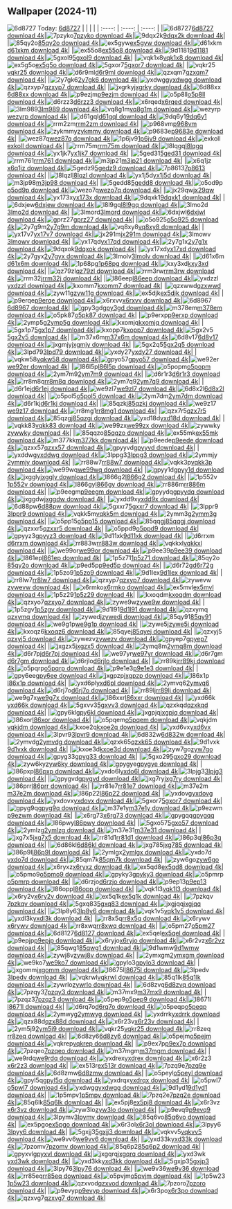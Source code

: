 ## Wallpaper (2024-11)
![6d8727](https://w.wallhaven.cc/full/6d/wallhaven-6d8727.jpg) Today: [6d8727](https://th.wallhaven.cc/small/6d/6d8727.jpg)
|      |      |      |
| :----: | :----: | :----: |
|![6d8727](https://th.wallhaven.cc/small/6d/6d8727.jpg)[6d8727 download 4k](https://wallhaven.cc/w/6d8727)|![7pzyko](https://th.wallhaven.cc/small/7p/7pzyko.jpg)[7pzyko download 4k](https://wallhaven.cc/w/7pzyko)|![9dqx2k](https://th.wallhaven.cc/small/9d/9dqx2k.jpg)[9dqx2k download 4k](https://wallhaven.cc/w/9dqx2k)|
|![85qy2o](https://th.wallhaven.cc/small/85/85qy2o.jpg)[85qy2o download 4k](https://wallhaven.cc/w/85qy2o)|![ex5gyw](https://th.wallhaven.cc/small/ex/ex5gyw.jpg)[ex5gyw download 4k](https://wallhaven.cc/w/ex5gyw)|![d61xkm](https://th.wallhaven.cc/small/d6/d61xkm.jpg)[d61xkm download 4k](https://wallhaven.cc/w/d61xkm)|
|![ex55o8](https://th.wallhaven.cc/small/ex/ex55o8.jpg)[ex55o8 download 4k](https://wallhaven.cc/w/ex55o8)|![9d1181](https://th.wallhaven.cc/small/9d/9d1181.jpg)[9d1181 download 4k](https://wallhaven.cc/w/9d1181)|![5gxol9](https://th.wallhaven.cc/small/5g/5gxol9.jpg)[5gxol9 download 4k](https://wallhaven.cc/w/5gxol9)|
|![vqk1x8](https://th.wallhaven.cc/small/vq/vqk1x8.jpg)[vqk1x8 download 4k](https://wallhaven.cc/w/vqk1x8)|![ex5g5o](https://th.wallhaven.cc/small/ex/ex5g5o.jpg)[ex5g5o download 4k](https://wallhaven.cc/w/ex5g5o)|![5gxor7](https://th.wallhaven.cc/small/5g/5gxor7.jpg)[5gxor7 download 4k](https://wallhaven.cc/w/5gxor7)|
|![vqkr25](https://th.wallhaven.cc/small/vq/vqkr25.jpg)[vqkr25 download 4k](https://wallhaven.cc/w/vqkr25)|![d6r9ml](https://th.wallhaven.cc/small/d6/d6r9ml.jpg)[d6r9ml download 4k](https://wallhaven.cc/w/d6r9ml)|![qzxqm7](https://th.wallhaven.cc/small/qz/qzxqm7.jpg)[qzxqm7 download 4k](https://wallhaven.cc/w/qzxqm7)|
|![2y7gk6](https://th.wallhaven.cc/small/2y/2y7gk6.jpg)[2y7gk6 download 4k](https://wallhaven.cc/w/2y7gk6)|![yxdwgg](https://th.wallhaven.cc/small/yx/yxdwgg.jpg)[yxdwgg download 4k](https://wallhaven.cc/w/yxdwgg)|![qzxyp7](https://th.wallhaven.cc/small/qz/qzxyp7.jpg)[qzxyp7 download 4k](https://wallhaven.cc/w/qzxyp7)|
|![jxgrky](https://th.wallhaven.cc/small/jx/jxgrky.jpg)[jxgrky download 4k](https://wallhaven.cc/w/jxgrky)|![6d88xx](https://th.wallhaven.cc/small/6d/6d88xx.jpg)[6d88xx download 4k](https://wallhaven.cc/w/6d88xx)|![p9ezjm](https://th.wallhaven.cc/small/p9/p9ezjm.jpg)[p9ezjm download 4k](https://wallhaven.cc/w/p9ezjm)|
|![o5p8ll](https://th.wallhaven.cc/small/o5/o5p8ll.jpg)[o5p8ll download 4k](https://wallhaven.cc/w/o5p8ll)|![d6rzz3](https://th.wallhaven.cc/small/d6/d6rzz3.jpg)[d6rzz3 download 4k](https://wallhaven.cc/w/d6rzz3)|![x6rqed](https://th.wallhaven.cc/small/x6/x6rqed.jpg)[x6rqed download 4k](https://wallhaven.cc/w/x6rqed)|
|![3lm989](https://th.wallhaven.cc/small/3l/3lm989.jpg)[3lm989 download 4k](https://wallhaven.cc/w/3lm989)|![vq8g1m](https://th.wallhaven.cc/small/vq/vq8g1m.jpg)[vq8g1m download 4k](https://wallhaven.cc/w/vq8g1m)|![wezyrp](https://th.wallhaven.cc/small/we/wezyrp.jpg)[wezyrp download 4k](https://wallhaven.cc/w/wezyrp)|
|![d61gql](https://th.wallhaven.cc/small/d6/d61gql.jpg)[d61gql download 4k](https://wallhaven.cc/w/d61gql)|![9dq6y1](https://th.wallhaven.cc/small/9d/9dq6y1.jpg)[9dq6y1 download 4k](https://wallhaven.cc/w/9dq6y1)|![rrm2zm](https://th.wallhaven.cc/small/rr/rrm2zm.jpg)[rrm2zm download 4k](https://wallhaven.cc/w/rrm2zm)|
|![p968vm](https://th.wallhaven.cc/small/p9/p968vm.jpg)[p968vm download 4k](https://wallhaven.cc/w/p968vm)|![zykmmy](https://th.wallhaven.cc/small/zy/zykmmy.jpg)[zykmmy download 4k](https://wallhaven.cc/w/zykmmy)|![p9683e](https://th.wallhaven.cc/small/p9/p9683e.jpg)[p9683e download 4k](https://wallhaven.cc/w/p9683e)|
|![wez87q](https://th.wallhaven.cc/small/we/wez87q.jpg)[wez87q download 4k](https://wallhaven.cc/w/wez87q)|![1p6jv9](https://th.wallhaven.cc/small/1p/1p6jv9.jpg)[1p6jv9 download 4k](https://wallhaven.cc/w/1p6jv9)|![exkoll](https://th.wallhaven.cc/small/ex/exkoll.jpg)[exkoll download 4k](https://wallhaven.cc/w/exkoll)|
|![rrm75m](https://th.wallhaven.cc/small/rr/rrm75m.jpg)[rrm75m download 4k](https://wallhaven.cc/w/rrm75m)|![l8lqgq](https://th.wallhaven.cc/small/l8/l8lqgq.jpg)[l8lqgq download 4k](https://wallhaven.cc/w/l8lqgq)|![yx1jk7](https://th.wallhaven.cc/small/yx/yx1jk7.jpg)[yx1jk7 download 4k](https://wallhaven.cc/w/yx1jk7)|
|![5ged31](https://th.wallhaven.cc/small/5g/5ged31.jpg)[5ged31 download 4k](https://wallhaven.cc/w/5ged31)|![rrm761](https://th.wallhaven.cc/small/rr/rrm761.jpg)[rrm761 download 4k](https://wallhaven.cc/w/rrm761)|![m3jp21](https://th.wallhaven.cc/small/m3/m3jp21.jpg)[m3jp21 download 4k](https://wallhaven.cc/w/m3jp21)|
|![x6q1jz](https://th.wallhaven.cc/small/x6/x6q1jz.jpg)[x6q1jz download 4k](https://wallhaven.cc/w/x6q1jz)|![5gedz9](https://th.wallhaven.cc/small/5g/5gedz9.jpg)[5gedz9 download 4k](https://wallhaven.cc/w/5gedz9)|![7p8613](https://th.wallhaven.cc/small/7p/7p8613.jpg)[7p8613 download 4k](https://wallhaven.cc/w/7p8613)|
|![l8lqzl](https://th.wallhaven.cc/small/l8/l8lqzl.jpg)[l8lqzl download 4k](https://wallhaven.cc/w/l8lqzl)|![yx1j5d](https://th.wallhaven.cc/small/yx/yx1j5d.jpg)[yx1j5d download 4k](https://wallhaven.cc/w/yx1j5d)|![m3jp98](https://th.wallhaven.cc/small/m3/m3jp98.jpg)[m3jp98 download 4k](https://wallhaven.cc/w/m3jp98)|
|![5gedd8](https://th.wallhaven.cc/small/5g/5gedd8.jpg)[5gedd8 download 4k](https://wallhaven.cc/w/5gedd8)|![o5od9p](https://th.wallhaven.cc/small/o5/o5od9p.jpg)[o5od9p download 4k](https://wallhaven.cc/w/o5od9p)|![wezo7q](https://th.wallhaven.cc/small/we/wezo7q.jpg)[wezo7q download 4k](https://wallhaven.cc/w/wezo7q)|
|![jx29qw](https://th.wallhaven.cc/small/jx/jx29qw.jpg)[jx29qw download 4k](https://wallhaven.cc/w/jx29qw)|![yx173x](https://th.wallhaven.cc/small/yx/yx173x.jpg)[yx173x download 4k](https://wallhaven.cc/w/yx173x)|![9dqxk1](https://th.wallhaven.cc/small/9d/9dqxk1.jpg)[9dqxk1 download 4k](https://wallhaven.cc/w/9dqxk1)|
|![6dxjew](https://th.wallhaven.cc/small/6d/6dxjew.jpg)[6dxjew download 4k](https://wallhaven.cc/w/6dxjew)|![l8l9gq](https://th.wallhaven.cc/small/l8/l8l9gq.jpg)[l8l9gq download 4k](https://wallhaven.cc/w/l8l9gq)|![3lmo2d](https://th.wallhaven.cc/small/3l/3lmo2d.jpg)[3lmo2d download 4k](https://wallhaven.cc/w/3lmo2d)|
|![3lmord](https://th.wallhaven.cc/small/3l/3lmord.jpg)[3lmord download 4k](https://wallhaven.cc/w/3lmord)|![6dxjwl](https://th.wallhaven.cc/small/6d/6dxjwl.jpg)[6dxjwl download 4k](https://wallhaven.cc/w/6dxjwl)|![gprz27](https://th.wallhaven.cc/small/gp/gprz27.jpg)[gprz27 download 4k](https://wallhaven.cc/w/gprz27)|
|![o5o925](https://th.wallhaven.cc/small/o5/o5o925.jpg)[o5o925 download 4k](https://wallhaven.cc/w/o5o925)|![2y7g9m](https://th.wallhaven.cc/small/2y/2y7g9m.jpg)[2y7g9m download 4k](https://wallhaven.cc/w/2y7g9m)|![vq8xy8](https://th.wallhaven.cc/small/vq/vq8xy8.jpg)[vq8xy8 download 4k](https://wallhaven.cc/w/vq8xy8)|
|![yx17v7](https://th.wallhaven.cc/small/yx/yx17v7.jpg)[yx17v7 download 4k](https://wallhaven.cc/w/yx17v7)|![jx291m](https://th.wallhaven.cc/small/jx/jx291m.jpg)[jx291m download 4k](https://wallhaven.cc/w/jx291m)|![3lmowv](https://th.wallhaven.cc/small/3l/3lmowv.jpg)[3lmowv download 4k](https://wallhaven.cc/w/3lmowv)|
|![yx17qd](https://th.wallhaven.cc/small/yx/yx17qd.jpg)[yx17qd download 4k](https://wallhaven.cc/w/yx17qd)|![2y7g1x](https://th.wallhaven.cc/small/2y/2y7g1x.jpg)[2y7g1x download 4k](https://wallhaven.cc/w/2y7g1x)|![9dqxok](https://th.wallhaven.cc/small/9d/9dqxok.jpg)[9dqxok download 4k](https://wallhaven.cc/w/9dqxok)|
|![yx17xd](https://th.wallhaven.cc/small/yx/yx17xd.jpg)[yx17xd download 4k](https://wallhaven.cc/w/yx17xd)|![2y7gyx](https://th.wallhaven.cc/small/2y/2y7gyx.jpg)[2y7gyx download 4k](https://wallhaven.cc/w/2y7gyx)|![3lmolv](https://th.wallhaven.cc/small/3l/3lmolv.jpg)[3lmolv download 4k](https://wallhaven.cc/w/3lmolv)|
|![d61x6m](https://th.wallhaven.cc/small/d6/d61x6m.jpg)[d61x6m download 4k](https://wallhaven.cc/w/d61x6m)|![1p68pg](https://th.wallhaven.cc/small/1p/1p68pg.jpg)[1p68pg download 4k](https://wallhaven.cc/w/1p68pg)|![kxy3xd](https://th.wallhaven.cc/small/kx/kxy3xd.jpg)[kxy3xd download 4k](https://wallhaven.cc/w/kxy3xd)|
|![qz79zl](https://th.wallhaven.cc/small/qz/qz79zl.jpg)[qz79zl download 4k](https://wallhaven.cc/w/qz79zl)|![rrm3rw](https://th.wallhaven.cc/small/rr/rrm3rw.jpg)[rrm3rw download 4k](https://wallhaven.cc/w/rrm3rw)|![rrm32j](https://th.wallhaven.cc/small/rr/rrm32j.jpg)[rrm32j download 4k](https://wallhaven.cc/w/rrm32j)|
|![l86eep](https://th.wallhaven.cc/small/l8/l86eep.jpg)[l86eep download 4k](https://wallhaven.cc/w/l86eep)|![yxdzzl](https://th.wallhaven.cc/small/yx/yxdzzl.jpg)[yxdzzl download 4k](https://wallhaven.cc/w/yxdzzl)|![kxomm7](https://th.wallhaven.cc/small/kx/kxomm7.jpg)[kxomm7 download 4k](https://wallhaven.cc/w/kxomm7)|
|![qzxwwd](https://th.wallhaven.cc/small/qz/qzxwwd.jpg)[qzxwwd download 4k](https://wallhaven.cc/w/qzxwwd)|![zyw11g](https://th.wallhaven.cc/small/zy/zyw11g.jpg)[zyw11g download 4k](https://wallhaven.cc/w/zyw11g)|![ex5djk](https://th.wallhaven.cc/small/ex/ex5djk.jpg)[ex5djk download 4k](https://wallhaven.cc/w/ex5djk)|
|![p9erqe](https://th.wallhaven.cc/small/p9/p9erqe.jpg)[p9erqe download 4k](https://wallhaven.cc/w/p9erqe)|![x6rxvv](https://th.wallhaven.cc/small/x6/x6rxvv.jpg)[x6rxvv download 4k](https://wallhaven.cc/w/x6rxvv)|![6d8967](https://th.wallhaven.cc/small/6d/6d8967.jpg)[6d8967 download 4k](https://wallhaven.cc/w/6d8967)|
|![gpy3gd](https://th.wallhaven.cc/small/gp/gpy3gd.jpg)[gpy3gd download 4k](https://wallhaven.cc/w/gpy3gd)|![m378em](https://th.wallhaven.cc/small/m3/m378em.jpg)[m378em download 4k](https://wallhaven.cc/w/m378em)|![o5pk87](https://th.wallhaven.cc/small/o5/o5pk87.jpg)[o5pk87 download 4k](https://wallhaven.cc/w/o5pk87)|
|![p9erxp](https://th.wallhaven.cc/small/p9/p9erxp.jpg)[p9erxp download 4k](https://wallhaven.cc/w/p9erxp)|![2ymp5g](https://th.wallhaven.cc/small/2y/2ymp5g.jpg)[2ymp5g download 4k](https://wallhaven.cc/w/2ymp5g)|![kxomjq](https://th.wallhaven.cc/small/kx/kxomjq.jpg)[kxomjq download 4k](https://wallhaven.cc/w/kxomjq)|
|![5gx1p7](https://th.wallhaven.cc/small/5g/5gx1p7.jpg)[5gx1p7 download 4k](https://wallhaven.cc/w/5gx1p7)|![kxopp7](https://th.wallhaven.cc/small/kx/kxopp7.jpg)[kxopp7 download 4k](https://wallhaven.cc/w/kxopp7)|![5gx2v5](https://th.wallhaven.cc/small/5g/5gx2v5.jpg)[5gx2v5 download 4k](https://wallhaven.cc/w/5gx2v5)|
|![m37x6m](https://th.wallhaven.cc/small/m3/m37x6m.jpg)[m37x6m download 4k](https://wallhaven.cc/w/m37x6m)|![6d8v17](https://th.wallhaven.cc/small/6d/6d8v17.jpg)[6d8v17 download 4k](https://wallhaven.cc/w/6d8v17)|![jxgmjy](https://th.wallhaven.cc/small/jx/jxgmjy.jpg)[jxgmjy download 4k](https://wallhaven.cc/w/jxgmjy)|
|![5gx2q5](https://th.wallhaven.cc/small/5g/5gx2q5.jpg)[5gx2q5 download 4k](https://wallhaven.cc/w/5gx2q5)|![3lpd79](https://th.wallhaven.cc/small/3l/3lpd79.jpg)[3lpd79 download 4k](https://wallhaven.cc/w/3lpd79)|![yxdy27](https://th.wallhaven.cc/small/yx/yxdy27.jpg)[yxdy27 download 4k](https://wallhaven.cc/w/yxdy27)|
|![vqkw58](https://th.wallhaven.cc/small/vq/vqkw58.jpg)[vqkw58 download 4k](https://wallhaven.cc/w/vqkw58)|![gpyo57](https://th.wallhaven.cc/small/gp/gpyo57.jpg)[gpyo57 download 4k](https://wallhaven.cc/w/gpyo57)|![we92er](https://th.wallhaven.cc/small/we/we92er.jpg)[we92er download 4k](https://wallhaven.cc/w/we92er)|
|![l86l5p](https://th.wallhaven.cc/small/l8/l86l5p.jpg)[l86l5p download 4k](https://wallhaven.cc/w/l86l5p)|![o5popm](https://th.wallhaven.cc/small/o5/o5popm.jpg)[o5popm download 4k](https://wallhaven.cc/w/o5popm)|![2ym7m9](https://th.wallhaven.cc/small/2y/2ym7m9.jpg)[2ym7m9 download 4k](https://wallhaven.cc/w/2ym7m9)|
|![d6r1r3](https://th.wallhaven.cc/small/d6/d6r1r3.jpg)[d6r1r3 download 4k](https://wallhaven.cc/w/d6r1r3)|![rr8m8q](https://th.wallhaven.cc/small/rr/rr8m8q.jpg)[rr8m8q download 4k](https://wallhaven.cc/w/rr8m8q)|![2ym7q9](https://th.wallhaven.cc/small/2y/2ym7q9.jpg)[2ym7q9 download 4k](https://wallhaven.cc/w/2ym7q9)|
|![d6r1ej](https://th.wallhaven.cc/small/d6/d6r1ej.jpg)[d6r1ej download 4k](https://wallhaven.cc/w/d6r1ej)|![we9zl7](https://th.wallhaven.cc/small/we/we9zl7.jpg)[we9zl7 download 4k](https://wallhaven.cc/w/we9zl7)|![6d8x2l](https://th.wallhaven.cc/small/6d/6d8x2l.jpg)[6d8x2l download 4k](https://wallhaven.cc/w/6d8x2l)|
|![o5pol5](https://th.wallhaven.cc/small/o5/o5pol5.jpg)[o5pol5 download 4k](https://wallhaven.cc/w/o5pol5)|![2ym7dm](https://th.wallhaven.cc/small/2y/2ym7dm.jpg)[2ym7dm download 4k](https://wallhaven.cc/w/2ym7dm)|![d6r1kj](https://th.wallhaven.cc/small/d6/d6r1kj.jpg)[d6r1kj download 4k](https://wallhaven.cc/w/d6r1kj)|
|![85qzkj](https://th.wallhaven.cc/small/85/85qzkj.jpg)[85qzkj download 4k](https://wallhaven.cc/w/85qzkj)|![we9z17](https://th.wallhaven.cc/small/we/we9z17.jpg)[we9z17 download 4k](https://wallhaven.cc/w/we9z17)|![rr8mg1](https://th.wallhaven.cc/small/rr/rr8mg1.jpg)[rr8mg1 download 4k](https://wallhaven.cc/w/rr8mg1)|
|![qzx7r5](https://th.wallhaven.cc/small/qz/qzx7r5.jpg)[qzx7r5 download 4k](https://wallhaven.cc/w/qzx7r5)|![85qzgj](https://th.wallhaven.cc/small/85/85qzgj.jpg)[85qzgj download 4k](https://wallhaven.cc/w/85qzgj)|![yxd18d](https://th.wallhaven.cc/small/yx/yxd18d.jpg)[yxd18d download 4k](https://wallhaven.cc/w/yxd18d)|
|![vqkk83](https://th.wallhaven.cc/small/vq/vqkk83.jpg)[vqkk83 download 4k](https://wallhaven.cc/w/vqkk83)|![we99zx](https://th.wallhaven.cc/small/we/we99zx.jpg)[we99zx download 4k](https://wallhaven.cc/w/we99zx)|![zywwky](https://th.wallhaven.cc/small/zy/zywwky.jpg)[zywwky download 4k](https://wallhaven.cc/w/zywwky)|
|![85qqzo](https://th.wallhaven.cc/small/85/85qqzo.jpg)[85qqzo download 4k](https://wallhaven.cc/w/85qqzo)|![ex55mk](https://th.wallhaven.cc/small/ex/ex55mk.jpg)[ex55mk download 4k](https://wallhaven.cc/w/ex55mk)|![m377kk](https://th.wallhaven.cc/small/m3/m377kk.jpg)[m377kk download 4k](https://wallhaven.cc/w/m377kk)|
|![p9eede](https://th.wallhaven.cc/small/p9/p9eede.jpg)[p9eede download 4k](https://wallhaven.cc/w/p9eede)|![qzxx57](https://th.wallhaven.cc/small/qz/qzxx57.jpg)[qzxx57 download 4k](https://wallhaven.cc/w/qzxx57)|![gpyyvd](https://th.wallhaven.cc/small/gp/gpyyvd.jpg)[gpyyvd download 4k](https://wallhaven.cc/w/gpyyvd)|
|![yxddwg](https://th.wallhaven.cc/small/yx/yxddwg.jpg)[yxddwg download 4k](https://wallhaven.cc/w/yxddwg)|![3lppg3](https://th.wallhaven.cc/small/3l/3lppg3.jpg)[3lppg3 download 4k](https://wallhaven.cc/w/3lppg3)|![2ymmjy](https://th.wallhaven.cc/small/2y/2ymmjy.jpg)[2ymmjy download 4k](https://wallhaven.cc/w/2ymmjy)|
|![rr88w7](https://th.wallhaven.cc/small/rr/rr88w7.jpg)[rr88w7 download 4k](https://wallhaven.cc/w/rr88w7)|![vqkk3p](https://th.wallhaven.cc/small/vq/vqkk3p.jpg)[vqkk3p download 4k](https://wallhaven.cc/w/vqkk3p)|![we99wq](https://th.wallhaven.cc/small/we/we99wq.jpg)[we99wq download 4k](https://wallhaven.cc/w/we99wq)|
|![gpyy1d](https://th.wallhaven.cc/small/gp/gpyy1d.jpg)[gpyy1d download 4k](https://wallhaven.cc/w/gpyy1d)|![jxggly](https://th.wallhaven.cc/small/jx/jxggly.jpg)[jxggly download 4k](https://wallhaven.cc/w/jxggly)|![l866g2](https://th.wallhaven.cc/small/l8/l866g2.jpg)[l866g2 download 4k](https://wallhaven.cc/w/l866g2)|
|![1p552v](https://th.wallhaven.cc/small/1p/1p552v.jpg)[1p552v download 4k](https://wallhaven.cc/w/1p552v)|![l866gy](https://th.wallhaven.cc/small/l8/l866gy.jpg)[l866gy download 4k](https://wallhaven.cc/w/l866gy)|![rr886m](https://th.wallhaven.cc/small/rr/rr886m.jpg)[rr886m download 4k](https://wallhaven.cc/w/rr886m)|
|![p9eegm](https://th.wallhaven.cc/small/p9/p9eegm.jpg)[p9eegm download 4k](https://wallhaven.cc/w/p9eegm)|![gpyydq](https://th.wallhaven.cc/small/gp/gpyydq.jpg)[gpyydq download 4k](https://wallhaven.cc/w/gpyydq)|![jxggdw](https://th.wallhaven.cc/small/jx/jxggdw.jpg)[jxggdw download 4k](https://wallhaven.cc/w/jxggdw)|
|![yxdd9x](https://th.wallhaven.cc/small/yx/yxdd9x.jpg)[yxdd9x download 4k](https://wallhaven.cc/w/yxdd9x)|![6d88pw](https://th.wallhaven.cc/small/6d/6d88pw.jpg)[6d88pw download 4k](https://wallhaven.cc/w/6d88pw)|![5gxxr7](https://th.wallhaven.cc/small/5g/5gxxr7.jpg)[5gxxr7 download 4k](https://wallhaven.cc/w/5gxxr7)|
|![3lppr9](https://th.wallhaven.cc/small/3l/3lppr9.jpg)[3lppr9 download 4k](https://wallhaven.cc/w/3lppr9)|![vqkk5m](https://th.wallhaven.cc/small/vq/vqkk5m.jpg)[vqkk5m download 4k](https://wallhaven.cc/w/vqkk5m)|![2ymm3g](https://th.wallhaven.cc/small/2y/2ymm3g.jpg)[2ymm3g download 4k](https://wallhaven.cc/w/2ymm3g)|
|![o5pp15](https://th.wallhaven.cc/small/o5/o5pp15.jpg)[o5pp15 download 4k](https://wallhaven.cc/w/o5pp15)|![85qqgj](https://th.wallhaven.cc/small/85/85qqgj.jpg)[85qqgj download 4k](https://wallhaven.cc/w/85qqgj)|![qzxxr5](https://th.wallhaven.cc/small/qz/qzxxr5.jpg)[qzxxr5 download 4k](https://wallhaven.cc/w/qzxxr5)|
|![o5ppd9](https://th.wallhaven.cc/small/o5/o5ppd9.jpg)[o5ppd9 download 4k](https://wallhaven.cc/w/o5ppd9)|![gpyyz3](https://th.wallhaven.cc/small/gp/gpyyz3.jpg)[gpyyz3 download 4k](https://wallhaven.cc/w/gpyyz3)|![9d11xk](https://th.wallhaven.cc/small/9d/9d11xk.jpg)[9d11xk download 4k](https://wallhaven.cc/w/9d11xk)|
|![d6rrxm](https://th.wallhaven.cc/small/d6/d6rrxm.jpg)[d6rrxm download 4k](https://wallhaven.cc/w/d6rrxm)|![rr883w](https://th.wallhaven.cc/small/rr/rr883w.jpg)[rr883w download 4k](https://wallhaven.cc/w/rr883w)|![vqkkxl](https://th.wallhaven.cc/small/vq/vqkkxl.jpg)[vqkkxl download 4k](https://wallhaven.cc/w/vqkkxl)|
|![we99or](https://th.wallhaven.cc/small/we/we99or.jpg)[we99or download 4k](https://wallhaven.cc/w/we99or)|![p9ee39](https://th.wallhaven.cc/small/p9/p9ee39.jpg)[p9ee39 download 4k](https://wallhaven.cc/w/p9ee39)|![l861ep](https://th.wallhaven.cc/small/l8/l861ep.jpg)[l861ep download 4k](https://wallhaven.cc/w/l861ep)|
|![1p5z71](https://th.wallhaven.cc/small/1p/1p5z71.jpg)[1p5z71 download 4k](https://wallhaven.cc/w/1p5z71)|![85qy2o](https://th.wallhaven.cc/small/85/85qy2o.jpg)[85qy2o download 4k](https://wallhaven.cc/w/85qy2o)|![p9ed5p](https://th.wallhaven.cc/small/p9/p9ed5p.jpg)[p9ed5p download 4k](https://wallhaven.cc/w/p9ed5p)|
|![d6r72g](https://th.wallhaven.cc/small/d6/d6r72g.jpg)[d6r72g download 4k](https://wallhaven.cc/w/d6r72g)|![1p5zo9](https://th.wallhaven.cc/small/1p/1p5zo9.jpg)[1p5zo9 download 4k](https://wallhaven.cc/w/1p5zo9)|![9d1lex](https://th.wallhaven.cc/small/9d/9d1lex.jpg)[9d1lex download 4k](https://wallhaven.cc/w/9d1lex)|
|![rr8lw7](https://th.wallhaven.cc/small/rr/rr8lw7.jpg)[rr8lw7 download 4k](https://wallhaven.cc/w/rr8lw7)|![qzxyp7](https://th.wallhaven.cc/small/qz/qzxyp7.jpg)[qzxyp7 download 4k](https://wallhaven.cc/w/qzxyp7)|![zywevw](https://th.wallhaven.cc/small/zy/zywevw.jpg)[zywevw download 4k](https://wallhaven.cc/w/zywevw)|
|![x6rmko](https://th.wallhaven.cc/small/x6/x6rmko.jpg)[x6rmko download 4k](https://wallhaven.cc/w/x6rmko)|![ex5mvl](https://th.wallhaven.cc/small/ex/ex5mvl.jpg)[ex5mvl download 4k](https://wallhaven.cc/w/ex5mvl)|![1p5z29](https://th.wallhaven.cc/small/1p/1p5z29.jpg)[1p5z29 download 4k](https://wallhaven.cc/w/1p5z29)|
|![kxoqdm](https://th.wallhaven.cc/small/kx/kxoqdm.jpg)[kxoqdm download 4k](https://wallhaven.cc/w/kxoqdm)|![qzxyo7](https://th.wallhaven.cc/small/qz/qzxyo7.jpg)[qzxyo7 download 4k](https://wallhaven.cc/w/qzxyo7)|![zywe9w](https://th.wallhaven.cc/small/zy/zywe9w.jpg)[zywe9w download 4k](https://wallhaven.cc/w/zywe9w)|
|![1p5zgv](https://th.wallhaven.cc/small/1p/1p5zgv.jpg)[1p5zgv download 4k](https://wallhaven.cc/w/1p5zgv)|![9d1l91](https://th.wallhaven.cc/small/9d/9d1l91.jpg)[9d1l91 download 4k](https://wallhaven.cc/w/9d1l91)|![qzxymq](https://th.wallhaven.cc/small/qz/qzxymq.jpg)[qzxymq download 4k](https://wallhaven.cc/w/qzxymq)|
|![zywedj](https://th.wallhaven.cc/small/zy/zywedj.jpg)[zywedj download 4k](https://wallhaven.cc/w/zywedj)|![85qy91](https://th.wallhaven.cc/small/85/85qy91.jpg)[85qy91 download 4k](https://wallhaven.cc/w/85qy91)|![we9g1p](https://th.wallhaven.cc/small/we/we9g1p.jpg)[we9g1p download 4k](https://wallhaven.cc/w/we9g1p)|
|![zywe5j](https://th.wallhaven.cc/small/zy/zywe5j.jpg)[zywe5j download 4k](https://wallhaven.cc/w/zywe5j)|![kxoqz6](https://th.wallhaven.cc/small/kx/kxoqz6.jpg)[kxoqz6 download 4k](https://wallhaven.cc/w/kxoqz6)|![85qyej](https://th.wallhaven.cc/small/85/85qyej.jpg)[85qyej download 4k](https://wallhaven.cc/w/85qyej)|
|![qzxyj5](https://th.wallhaven.cc/small/qz/qzxyj5.jpg)[qzxyj5 download 4k](https://wallhaven.cc/w/qzxyj5)|![zywezv](https://th.wallhaven.cc/small/zy/zywezv.jpg)[zywezv download 4k](https://wallhaven.cc/w/zywezv)|![gpyep7](https://th.wallhaven.cc/small/gp/gpyep7.jpg)[gpyep7 download 4k](https://wallhaven.cc/w/gpyep7)|
|![jxgzx5](https://th.wallhaven.cc/small/jx/jxgzx5.jpg)[jxgzx5 download 4k](https://wallhaven.cc/w/jxgzx5)|![2ymq8m](https://th.wallhaven.cc/small/2y/2ymq8m.jpg)[2ymq8m download 4k](https://wallhaven.cc/w/2ymq8m)|![d6r7pj](https://th.wallhaven.cc/small/d6/d6r7pj.jpg)[d6r7pj download 4k](https://wallhaven.cc/w/d6r7pj)|
|![we97yr](https://th.wallhaven.cc/small/we/we97yr.jpg)[we97yr download 4k](https://wallhaven.cc/w/we97yr)|![d6r7gm](https://th.wallhaven.cc/small/d6/d6r7gm.jpg)[d6r7gm download 4k](https://wallhaven.cc/w/d6r7gm)|![d6rjlo](https://th.wallhaven.cc/small/d6/d6rjlo.jpg)[d6rjlo download 4k](https://wallhaven.cc/w/d6rjlo)|
|![rr89kj](https://th.wallhaven.cc/small/rr/rr89kj.jpg)[rr89kj download 4k](https://wallhaven.cc/w/rr89kj)|![o5pqrp](https://th.wallhaven.cc/small/o5/o5pqrp.jpg)[o5pqrp download 4k](https://wallhaven.cc/w/o5pqrp)|![p9e1e3](https://th.wallhaven.cc/small/p9/p9e1e3.jpg)[p9e1e3 download 4k](https://wallhaven.cc/w/p9e1e3)|
|![gpy6ee](https://th.wallhaven.cc/small/gp/gpy6ee.jpg)[gpy6ee download 4k](https://wallhaven.cc/w/gpy6ee)|![jxgpzp](https://th.wallhaven.cc/small/jx/jxgpzp.jpg)[jxgpzp download 4k](https://wallhaven.cc/w/jxgpzp)|![l86x1p](https://th.wallhaven.cc/small/l8/l86x1p.jpg)[l86x1p download 4k](https://wallhaven.cc/w/l86x1p)|
|![yxd6pl](https://th.wallhaven.cc/small/yx/yxd6pl.jpg)[yxd6pl download 4k](https://wallhaven.cc/w/yxd6pl)|![2ymvq6](https://th.wallhaven.cc/small/2y/2ymvq6.jpg)[2ymvq6 download 4k](https://wallhaven.cc/w/2ymvq6)|![d6rj7o](https://th.wallhaven.cc/small/d6/d6rj7o.jpg)[d6rj7o download 4k](https://wallhaven.cc/w/d6rj7o)|
|![rr89lj](https://th.wallhaven.cc/small/rr/rr89lj.jpg)[rr89lj download 4k](https://wallhaven.cc/w/rr89lj)|![we9g7x](https://th.wallhaven.cc/small/we/we9g7x.jpg)[we9g7x download 4k](https://wallhaven.cc/w/we9g7x)|![l86xxr](https://th.wallhaven.cc/small/l8/l86xxr.jpg)[l86xxr download 4k](https://wallhaven.cc/w/l86xxr)|
|![yxd66k](https://th.wallhaven.cc/small/yx/yxd66k.jpg)[yxd66k download 4k](https://wallhaven.cc/w/yxd66k)|![5gxvv3](https://th.wallhaven.cc/small/5g/5gxvv3.jpg)[5gxvv3 download 4k](https://wallhaven.cc/w/5gxvv3)|![qzxkqd](https://th.wallhaven.cc/small/qz/qzxkqd.jpg)[qzxkqd download 4k](https://wallhaven.cc/w/qzxkqd)|
|![gpy6kl](https://th.wallhaven.cc/small/gp/gpy6kl.jpg)[gpy6kl download 4k](https://wallhaven.cc/w/gpy6kl)|![jxgpjq](https://th.wallhaven.cc/small/jx/jxgpjq.jpg)[jxgpjq download 4k](https://wallhaven.cc/w/jxgpjq)|![l86xor](https://th.wallhaven.cc/small/l8/l86xor.jpg)[l86xor download 4k](https://wallhaven.cc/w/l86xor)|
|![o5pqem](https://th.wallhaven.cc/small/o5/o5pqem.jpg)[o5pqem download 4k](https://wallhaven.cc/w/o5pqem)|![vqkjdm](https://th.wallhaven.cc/small/vq/vqkjdm.jpg)[vqkjdm download 4k](https://wallhaven.cc/w/vqkjdm)|![kxoe2q](https://th.wallhaven.cc/small/kx/kxoe2q.jpg)[kxoe2q download 4k](https://wallhaven.cc/w/kxoe2q)|
|![yxd6vx](https://th.wallhaven.cc/small/yx/yxd6vx.jpg)[yxd6vx download 4k](https://wallhaven.cc/w/yxd6vx)|![3lpvr9](https://th.wallhaven.cc/small/3l/3lpvr9.jpg)[3lpvr9 download 4k](https://wallhaven.cc/w/3lpvr9)|![6d832w](https://th.wallhaven.cc/small/6d/6d832w.jpg)[6d832w download 4k](https://wallhaven.cc/w/6d832w)|
|![2ymvdg](https://th.wallhaven.cc/small/2y/2ymvdg.jpg)[2ymvdg download 4k](https://wallhaven.cc/w/2ymvdg)|![qzxk65](https://th.wallhaven.cc/small/qz/qzxk65.jpg)[qzxk65 download 4k](https://wallhaven.cc/w/qzxk65)|![9d1vxk](https://th.wallhaven.cc/small/9d/9d1vxk.jpg)[9d1vxk download 4k](https://wallhaven.cc/w/9d1vxk)|
|![kxoe3d](https://th.wallhaven.cc/small/kx/kxoe3d.jpg)[kxoe3d download 4k](https://wallhaven.cc/w/kxoe3d)|![zyw7go](https://th.wallhaven.cc/small/zy/zyw7go.jpg)[zyw7go download 4k](https://wallhaven.cc/w/zyw7go)|![gpyg33](https://th.wallhaven.cc/small/gp/gpyg33.jpg)[gpyg33 download 4k](https://wallhaven.cc/w/gpyg33)|
|![5gxo29](https://th.wallhaven.cc/small/5g/5gxo29.jpg)[5gxo29 download 4k](https://wallhaven.cc/w/5gxo29)|![zyw6ky](https://th.wallhaven.cc/small/zy/zyw6ky.jpg)[zyw6ky download 4k](https://wallhaven.cc/w/zyw6ky)|![gpygye](https://th.wallhaven.cc/small/gp/gpygye.jpg)[gpygye download 4k](https://wallhaven.cc/w/gpygye)|
|![l86pxp](https://th.wallhaven.cc/small/l8/l86pxp.jpg)[l86pxp download 4k](https://wallhaven.cc/w/l86pxp)|![yxdo6l](https://th.wallhaven.cc/small/yx/yxdo6l.jpg)[yxdo6l download 4k](https://wallhaven.cc/w/yxdo6l)|![3lpjg3](https://th.wallhaven.cc/small/3l/3lpjg3.jpg)[3lpjg3 download 4k](https://wallhaven.cc/w/3lpjg3)|
|![gpygvd](https://th.wallhaven.cc/small/gp/gpygvd.jpg)[gpygvd download 4k](https://wallhaven.cc/w/gpygvd)|![jxg7ry](https://th.wallhaven.cc/small/jx/jxg7ry.jpg)[jxg7ry download 4k](https://wallhaven.cc/w/jxg7ry)|![l86prr](https://th.wallhaven.cc/small/l8/l86prr.jpg)[l86prr download 4k](https://wallhaven.cc/w/l86prr)|
|![rr81e7](https://th.wallhaven.cc/small/rr/rr81e7.jpg)[rr81e7 download 4k](https://wallhaven.cc/w/rr81e7)|![m37e2m](https://th.wallhaven.cc/small/m3/m37e2m.jpg)[m37e2m download 4k](https://wallhaven.cc/w/m37e2m)|![l86p22](https://th.wallhaven.cc/small/l8/l86p22.jpg)[l86p22 download 4k](https://wallhaven.cc/w/l86p22)|
|![yxdovg](https://th.wallhaven.cc/small/yx/yxdovg.jpg)[yxdovg download 4k](https://wallhaven.cc/w/yxdovg)|![yxdovx](https://th.wallhaven.cc/small/yx/yxdovx.jpg)[yxdovx download 4k](https://wallhaven.cc/w/yxdovx)|![5gxor7](https://th.wallhaven.cc/small/5g/5gxor7.jpg)[5gxor7 download 4k](https://wallhaven.cc/w/5gxor7)|
|![gpyg9q](https://th.wallhaven.cc/small/gp/gpyg9q.jpg)[gpyg9q download 4k](https://wallhaven.cc/w/gpyg9q)|![m37e1y](https://th.wallhaven.cc/small/m3/m37e1y.jpg)[m37e1y download 4k](https://wallhaven.cc/w/m37e1y)|![p9ezwm](https://th.wallhaven.cc/small/p9/p9ezwm.jpg)[p9ezwm download 4k](https://wallhaven.cc/w/p9ezwm)|
|![x6rg73](https://th.wallhaven.cc/small/x6/x6rg73.jpg)[x6rg73 download 4k](https://wallhaven.cc/w/x6rg73)|![gpygqq](https://th.wallhaven.cc/small/gp/gpygqq.jpg)[gpygqq download 4k](https://wallhaven.cc/w/gpygqq)|![l86pwy](https://th.wallhaven.cc/small/l8/l86pwy.jpg)[l86pwy download 4k](https://wallhaven.cc/w/l86pwy)|
|![5gxo57](https://th.wallhaven.cc/small/5g/5gxo57.jpg)[5gxo57 download 4k](https://wallhaven.cc/w/5gxo57)|![2ymlzg](https://th.wallhaven.cc/small/2y/2ymlzg.jpg)[2ymlzg download 4k](https://wallhaven.cc/w/2ymlzg)|![m37e31](https://th.wallhaven.cc/small/m3/m37e31.jpg)[m37e31 download 4k](https://wallhaven.cc/w/m37e31)|
|![jxg7x5](https://th.wallhaven.cc/small/jx/jxg7x5.jpg)[jxg7x5 download 4k](https://wallhaven.cc/w/jxg7x5)|![rr81d1](https://th.wallhaven.cc/small/rr/rr81d1.jpg)[rr81d1 download 4k](https://wallhaven.cc/w/rr81d1)|![l86p3q](https://th.wallhaven.cc/small/l8/l86p3q.jpg)[l86p3q download 4k](https://wallhaven.cc/w/l86p3q)|
|![6d86kl](https://th.wallhaven.cc/small/6d/6d86kl.jpg)[6d86kl download 4k](https://wallhaven.cc/w/6d86kl)|![jxg785](https://th.wallhaven.cc/small/jx/jxg785.jpg)[jxg785 download 4k](https://wallhaven.cc/w/jxg785)|![l86p9l](https://th.wallhaven.cc/small/l8/l86p9l.jpg)[l86p9l download 4k](https://wallhaven.cc/w/l86p9l)|
|![2ymlgx](https://th.wallhaven.cc/small/2y/2ymlgx.jpg)[2ymlgx download 4k](https://wallhaven.cc/w/2ymlgx)|![yxdo7d](https://th.wallhaven.cc/small/yx/yxdo7d.jpg)[yxdo7d download 4k](https://wallhaven.cc/w/yxdo7d)|![85qm7k](https://th.wallhaven.cc/small/85/85qm7k.jpg)[85qm7k download 4k](https://wallhaven.cc/w/85qm7k)|
|![zyw6go](https://th.wallhaven.cc/small/zy/zyw6go.jpg)[zyw6go download 4k](https://wallhaven.cc/w/zyw6go)|![x6ryxz](https://th.wallhaven.cc/small/x6/x6ryxz.jpg)[x6ryxz download 4k](https://wallhaven.cc/w/x6ryxz)|![ex5qd8](https://th.wallhaven.cc/small/ex/ex5qd8.jpg)[ex5qd8 download 4k](https://wallhaven.cc/w/ex5qd8)|
|![o5pmo9](https://th.wallhaven.cc/small/o5/o5pmo9.jpg)[o5pmo9 download 4k](https://wallhaven.cc/w/o5pmo9)|![gpyky3](https://th.wallhaven.cc/small/gp/gpyky3.jpg)[gpyky3 download 4k](https://wallhaven.cc/w/gpyky3)|![o5pmrp](https://th.wallhaven.cc/small/o5/o5pmrp.jpg)[o5pmrp download 4k](https://wallhaven.cc/w/o5pmrp)|
|![d6rzjo](https://th.wallhaven.cc/small/d6/d6rzjo.jpg)[d6rzjo download 4k](https://wallhaven.cc/w/d6rzjo)|![p9ep13](https://th.wallhaven.cc/small/p9/p9ep13.jpg)[p9ep13 download 4k](https://wallhaven.cc/w/p9ep13)|![l86opp](https://th.wallhaven.cc/small/l8/l86opp.jpg)[l86opp download 4k](https://wallhaven.cc/w/l86opp)|
|![vqk1l3](https://th.wallhaven.cc/small/vq/vqk1l3.jpg)[vqk1l3 download 4k](https://wallhaven.cc/w/vqk1l3)|![x6ry2v](https://th.wallhaven.cc/small/x6/x6ry2v.jpg)[x6ry2v download 4k](https://wallhaven.cc/w/x6ry2v)|![ex5q1k](https://th.wallhaven.cc/small/ex/ex5q1k.jpg)[ex5q1k download 4k](https://wallhaven.cc/w/ex5q1k)|
|![7pzkqv](https://th.wallhaven.cc/small/7p/7pzkqv.jpg)[7pzkqv download 4k](https://wallhaven.cc/w/7pzkqv)|![5gxq83](https://th.wallhaven.cc/small/5g/5gxq83.jpg)[5gxq83 download 4k](https://wallhaven.cc/w/5gxq83)|![jxgjqq](https://th.wallhaven.cc/small/jx/jxgjqq.jpg)[jxgjqq download 4k](https://wallhaven.cc/w/jxgjqq)|
|![3lp8y6](https://th.wallhaven.cc/small/3l/3lp8y6.jpg)[3lp8y6 download 4k](https://wallhaven.cc/w/3lp8y6)|![vqk1v5](https://th.wallhaven.cc/small/vq/vqk1v5.jpg)[vqk1v5 download 4k](https://wallhaven.cc/w/vqk1v5)|![yxdl3k](https://th.wallhaven.cc/small/yx/yxdl3k.jpg)[yxdl3k download 4k](https://wallhaven.cc/w/yxdl3k)|
|![rr8x5q](https://th.wallhaven.cc/small/rr/rr8x5q.jpg)[rr8x5q download 4k](https://wallhaven.cc/w/rr8x5q)|![x6rywv](https://th.wallhaven.cc/small/x6/x6rywv.jpg)[x6rywv download 4k](https://wallhaven.cc/w/x6rywv)|![rr8xwq](https://th.wallhaven.cc/small/rr/rr8xwq.jpg)[rr8xwq download 4k](https://wallhaven.cc/w/rr8xwq)|
|![o5pm27](https://th.wallhaven.cc/small/o5/o5pm27.jpg)[o5pm27 download 4k](https://wallhaven.cc/w/o5pm27)|![6d8127](https://th.wallhaven.cc/small/6d/6d8127.jpg)[6d8127 download 4k](https://wallhaven.cc/w/6d8127)|![ex5qel](https://th.wallhaven.cc/small/ex/ex5qel.jpg)[ex5qel download 4k](https://wallhaven.cc/w/ex5qel)|
|![p9epjp](https://th.wallhaven.cc/small/p9/p9epjp.jpg)[p9epjp download 4k](https://wallhaven.cc/w/p9epjp)|![x6ryjo](https://th.wallhaven.cc/small/x6/x6ryjo.jpg)[x6ryjo download 4k](https://wallhaven.cc/w/x6ryjo)|![x6r2vz](https://th.wallhaven.cc/small/x6/x6r2vz.jpg)[x6r2vz download 4k](https://wallhaven.cc/w/x6r2vz)|
|![85qwg1](https://th.wallhaven.cc/small/85/85qwg1.jpg)[85qwg1 download 4k](https://wallhaven.cc/w/85qwg1)|![9d1wmw](https://th.wallhaven.cc/small/9d/9d1wmw.jpg)[9d1wmw download 4k](https://wallhaven.cc/w/9d1wmw)|![zywj8v](https://th.wallhaven.cc/small/zy/zywj8v.jpg)[zywj8v download 4k](https://wallhaven.cc/w/zywj8v)|
|![2ymxgm](https://th.wallhaven.cc/small/2y/2ymxgm.jpg)[2ymxgm download 4k](https://wallhaven.cc/w/2ymxgm)|![we9ko7](https://th.wallhaven.cc/small/we/we9ko7.jpg)[we9ko7 download 4k](https://wallhaven.cc/w/we9ko7)|![gpylo3](https://th.wallhaven.cc/small/gp/gpylo3.jpg)[gpylo3 download 4k](https://wallhaven.cc/w/gpylo3)|
|![jxgomm](https://th.wallhaven.cc/small/jx/jxgomm.jpg)[jxgomm download 4k](https://wallhaven.cc/w/jxgomm)|![l8675l](https://th.wallhaven.cc/small/l8/l8675l.jpg)[l8675l download 4k](https://wallhaven.cc/w/l8675l)|![3lpedv](https://th.wallhaven.cc/small/3l/3lpedv.jpg)[3lpedv download 4k](https://wallhaven.cc/w/3lpedv)|
|![vqkrwl](https://th.wallhaven.cc/small/vq/vqkrwl.jpg)[vqkrwl download 4k](https://wallhaven.cc/w/vqkrwl)|![85q1lk](https://th.wallhaven.cc/small/85/85q1lk.jpg)[85q1lk download 4k](https://wallhaven.cc/w/85q1lk)|![zywrlo](https://th.wallhaven.cc/small/zy/zywrlo.jpg)[zywrlo download 4k](https://wallhaven.cc/w/zywrlo)|
|![6d8zvq](https://th.wallhaven.cc/small/6d/6d8zvq.jpg)[6d8zvq download 4k](https://wallhaven.cc/w/6d8zvq)|![7pzqy3](https://th.wallhaven.cc/small/7p/7pzqy3.jpg)[7pzqy3 download 4k](https://wallhaven.cc/w/7pzqy3)|![m37mx9](https://th.wallhaven.cc/small/m3/m37mx9.jpg)[m37mx9 download 4k](https://wallhaven.cc/w/m37mx9)|
|![7pzqz3](https://th.wallhaven.cc/small/7p/7pzqz3.jpg)[7pzqz3 download 4k](https://wallhaven.cc/w/7pzqz3)|![o5pep9](https://th.wallhaven.cc/small/o5/o5pep9.jpg)[o5pep9 download 4k](https://wallhaven.cc/w/o5pep9)|![l8671l](https://th.wallhaven.cc/small/l8/l8671l.jpg)[l8671l download 4k](https://wallhaven.cc/w/l8671l)|
|![d6rq7o](https://th.wallhaven.cc/small/d6/d6rq7o.jpg)[d6rq7o download 4k](https://wallhaven.cc/w/d6rq7o)|![o5peqp](https://th.wallhaven.cc/small/o5/o5peqp.jpg)[o5peqp download 4k](https://wallhaven.cc/w/o5peqp)|![2ymwyg](https://th.wallhaven.cc/small/2y/2ymwyg.jpg)[2ymwyg download 4k](https://wallhaven.cc/w/2ymwyg)|
|![yxdrrk](https://th.wallhaven.cc/small/yx/yxdrrk.jpg)[yxdrrk download 4k](https://wallhaven.cc/w/yxdrrk)|![qzx88d](https://th.wallhaven.cc/small/qz/qzx88d.jpg)[qzx88d download 4k](https://wallhaven.cc/w/qzx88d)|![x6r23v](https://th.wallhaven.cc/small/x6/x6r23v.jpg)[x6r23v download 4k](https://wallhaven.cc/w/x6r23v)|
|![2ym5j9](https://th.wallhaven.cc/small/2y/2ym5j9.jpg)[2ym5j9 download 4k](https://wallhaven.cc/w/2ym5j9)|![vqkr25](https://th.wallhaven.cc/small/vq/vqkr25.jpg)[vqkr25 download 4k](https://wallhaven.cc/w/vqkr25)|![rr8zeq](https://th.wallhaven.cc/small/rr/rr8zeq.jpg)[rr8zeq download 4k](https://wallhaven.cc/w/rr8zeq)|
|![6d8zy6](https://th.wallhaven.cc/small/6d/6d8zy6.jpg)[6d8zy6 download 4k](https://wallhaven.cc/w/6d8zy6)|![o5pejm](https://th.wallhaven.cc/small/o5/o5pejm.jpg)[o5pejm download 4k](https://wallhaven.cc/w/o5pejm)|![vqkrep](https://th.wallhaven.cc/small/vq/vqkrep.jpg)[vqkrep download 4k](https://wallhaven.cc/w/vqkrep)|
|![p9ex7p](https://th.wallhaven.cc/small/p9/p9ex7p.jpg)[p9ex7p download 4k](https://wallhaven.cc/w/p9ex7p)|![7pzqeo](https://th.wallhaven.cc/small/7p/7pzqeo.jpg)[7pzqeo download 4k](https://wallhaven.cc/w/7pzqeo)|![m37mgm](https://th.wallhaven.cc/small/m3/m37mgm.jpg)[m37mgm download 4k](https://wallhaven.cc/w/m37mgm)|
|![we9rdq](https://th.wallhaven.cc/small/we/we9rdq.jpg)[we9rdq download 4k](https://wallhaven.cc/w/we9rdq)|![yxdrex](https://th.wallhaven.cc/small/yx/yxdrex.jpg)[yxdrex download 4k](https://wallhaven.cc/w/yxdrex)|![x6r2z3](https://th.wallhaven.cc/small/x6/x6r2z3.jpg)[x6r2z3 download 4k](https://wallhaven.cc/w/x6r2z3)|
|![ex513r](https://th.wallhaven.cc/small/ex/ex513r.jpg)[ex513r download 4k](https://wallhaven.cc/w/ex513r)|![7pzq9e](https://th.wallhaven.cc/small/7p/7pzq9e.jpg)[7pzq9e download 4k](https://wallhaven.cc/w/7pzq9e)|![6d8zmw](https://th.wallhaven.cc/small/6d/6d8zmw.jpg)[6d8zmw download 4k](https://wallhaven.cc/w/6d8zmw)|
|![o5peyl](https://th.wallhaven.cc/small/o5/o5peyl.jpg)[o5peyl download 4k](https://wallhaven.cc/w/o5peyl)|![gpyl5q](https://th.wallhaven.cc/small/gp/gpyl5q.jpg)[gpyl5q download 4k](https://wallhaven.cc/w/gpyl5q)|![yxdrqx](https://th.wallhaven.cc/small/yx/yxdrqx.jpg)[yxdrqx download 4k](https://wallhaven.cc/w/yxdrqx)|
|![o5pwl7](https://th.wallhaven.cc/small/o5/o5pwl7.jpg)[o5pwl7 download 4k](https://wallhaven.cc/w/o5pwl7)|![yxdwgg](https://th.wallhaven.cc/small/yx/yxdwgg.jpg)[yxdwgg download 4k](https://wallhaven.cc/w/yxdwgg)|![9d1yd1](https://th.wallhaven.cc/small/9d/9d1yd1.jpg)[9d1yd1 download 4k](https://wallhaven.cc/w/9d1yd1)|
|![1p5mpv](https://th.wallhaven.cc/small/1p/1p5mpv.jpg)[1p5mpv download 4k](https://wallhaven.cc/w/1p5mpv)|![7pzq2e](https://th.wallhaven.cc/small/7p/7pzq2e.jpg)[7pzq2e download 4k](https://wallhaven.cc/w/7pzq2e)|![85q6lk](https://th.wallhaven.cc/small/85/85q6lk.jpg)[85q6lk download 4k](https://wallhaven.cc/w/85q6lk)|
|![ex5pj8](https://th.wallhaven.cc/small/ex/ex5pj8.jpg)[ex5pj8 download 4k](https://wallhaven.cc/w/ex5pj8)|![x6r3vz](https://th.wallhaven.cc/small/x6/x6r3vz.jpg)[x6r3vz download 4k](https://wallhaven.cc/w/x6r3vz)|![zyw3lo](https://th.wallhaven.cc/small/zy/zyw3lo.jpg)[zyw3lo download 4k](https://wallhaven.cc/w/zyw3lo)|
|![p9evq9](https://th.wallhaven.cc/small/p9/p9evq9.jpg)[p9evq9 download 4k](https://wallhaven.cc/w/p9evq9)|![3lpymv](https://th.wallhaven.cc/small/3l/3lpymv.jpg)[3lpymv download 4k](https://wallhaven.cc/w/3lpymv)|![85q6vo](https://th.wallhaven.cc/small/85/85q6vo.jpg)[85q6vo download 4k](https://wallhaven.cc/w/85q6vo)|
|![ex5pgo](https://th.wallhaven.cc/small/ex/ex5pgo.jpg)[ex5pgo download 4k](https://wallhaven.cc/w/ex5pgo)|![x6r3ol](https://th.wallhaven.cc/small/x6/x6r3ol.jpg)[x6r3ol download 4k](https://wallhaven.cc/w/x6r3ol)|![3lpyy6](https://th.wallhaven.cc/small/3l/3lpyy6.jpg)[3lpyy6 download 4k](https://wallhaven.cc/w/3lpyy6)|
|![5gxjj3](https://th.wallhaven.cc/small/5g/5gxjj3.jpg)[5gxjj3 download 4k](https://wallhaven.cc/w/5gxjj3)|![vqkvv5](https://th.wallhaven.cc/small/vq/vqkvv5.jpg)[vqkvv5 download 4k](https://wallhaven.cc/w/vqkvv5)|![we9vv6](https://th.wallhaven.cc/small/we/we9vv6.jpg)[we9vv6 download 4k](https://wallhaven.cc/w/we9vv6)|
|![yxd33k](https://th.wallhaven.cc/small/yx/yxd33k.jpg)[yxd33k download 4k](https://wallhaven.cc/w/yxd33k)|![7pzomv](https://th.wallhaven.cc/small/7p/7pzomv.jpg)[7pzomv download 4k](https://wallhaven.cc/w/7pzomv)|![85q6p2](https://th.wallhaven.cc/small/85/85q6p2.jpg)[85q6p2 download 4k](https://wallhaven.cc/w/85q6p2)|
|![gpyxvl](https://th.wallhaven.cc/small/gp/gpyxvl.jpg)[gpyxvl download 4k](https://wallhaven.cc/w/gpyxvl)|![jxgqrq](https://th.wallhaven.cc/small/jx/jxgqrq.jpg)[jxgqrq download 4k](https://wallhaven.cc/w/jxgqrq)|![yxd3wk](https://th.wallhaven.cc/small/yx/yxd3wk.jpg)[yxd3wk download 4k](https://wallhaven.cc/w/yxd3wk)|
|![yxd3kk](https://th.wallhaven.cc/small/yx/yxd3kk.jpg)[yxd3kk download 4k](https://wallhaven.cc/w/yxd3kk)|![5gxjp3](https://th.wallhaven.cc/small/5g/5gxjp3.jpg)[5gxjp3 download 4k](https://wallhaven.cc/w/5gxjp3)|![3lpy76](https://th.wallhaven.cc/small/3l/3lpy76.jpg)[3lpy76 download 4k](https://wallhaven.cc/w/3lpy76)|
|![we9v36](https://th.wallhaven.cc/small/we/we9v36.jpg)[we9v36 download 4k](https://wallhaven.cc/w/we9v36)|![rr85eq](https://th.wallhaven.cc/small/rr/rr85eq.jpg)[rr85eq download 4k](https://wallhaven.cc/w/rr85eq)|![o5pvjm](https://th.wallhaven.cc/small/o5/o5pvjm.jpg)[o5pvjm download 4k](https://wallhaven.cc/w/o5pvjm)|
|![1p5w23](https://th.wallhaven.cc/small/1p/1p5w23.jpg)[1p5w23 download 4k](https://wallhaven.cc/w/1p5w23)|![qzxvod](https://th.wallhaven.cc/small/qz/qzxvod.jpg)[qzxvod download 4k](https://wallhaven.cc/w/qzxvod)|![7pzoro](https://th.wallhaven.cc/small/7p/7pzoro.jpg)[7pzoro download 4k](https://wallhaven.cc/w/7pzoro)|
|![p9evyp](https://th.wallhaven.cc/small/p9/p9evyp.jpg)[p9evyp download 4k](https://wallhaven.cc/w/p9evyp)|![x6r3po](https://th.wallhaven.cc/small/x6/x6r3po.jpg)[x6r3po download 4k](https://wallhaven.cc/w/x6r3po)|![qzxvg7](https://th.wallhaven.cc/small/qz/qzxvg7.jpg)[qzxvg7 download 4k](https://wallhaven.cc/w/qzxvg7)|
